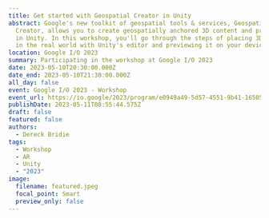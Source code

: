```yaml
---
title: Get started with Geospatial Creator in Unity
abstract: Google's new toolkit of geospatial tools & services, Geospatial
  Creator, allows you to create geospatially anchored 3D content and preview it
  in Unity. In this workshop, you'll go through the steps of placing 3D content
  in the real world with Unity's editor and previewing it on your device.
location: Google I/O 2023
summary: Participating in the workshop at Google I/O 2023
date: 2023-05-10T20:30:00.000Z
date_end: 2023-05-10T21:30:00.000Z
all_day: false
event: Google I/O 2023 - Workshop
event_url: https://io.google/2023/program/e0949a49-5d57-4551-9b41-1650536a5800/
publishDate: 2023-05-11T08:55:44.575Z
draft: false
featured: false
authors:
  - Dereck Bridie
tags:
  - Workshop
  - AR
  - Unity
  - "2023"
image:
  filename: featured.jpeg
  focal_point: Smart
  preview_only: false
---
```

